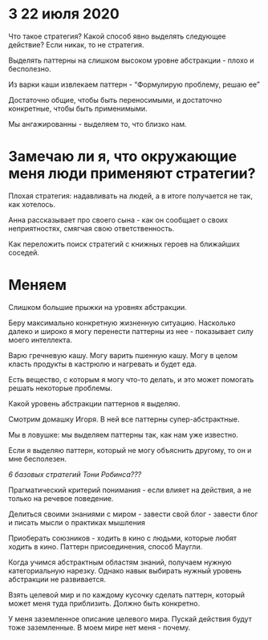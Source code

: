 # 3 22 июля 2020
Что такое стратегия? Какой способ явно выделять следующее действие? Если никак, то не стратегия.

Выделять паттерны на слишком высоком уровне абстракции - плохо и бесполезно.

Из варки каши извлекаем паттерн - “Формулирую проблему, решаю ее”

Достаточно общие, чтобы быть переносимыми, и достаточно конкретные, чтобы быть применимыми.

Мы ангажированны - выделяем то, что близко нам.

Замечаю ли я, что окружающие меня люди применяют стратегии?
===========================================================

Плохая стратегия: надавливать на людей, а в итоге получается не так, как хотелось.

Анна рассказывает про своего сына - как он сообщает о своих неприятностях, смягчая свою ответственность.

Как переложить поиск стратегий с книжных героев на ближайших соседей.

Меняем
======

Слишком большие прыжки на уровнях абстракции.

Беру максимально конкретную жизненную ситуацию. Насколько далеко и широко я могу перенести паттерны из нее - показывает силу моего интеллекта.

Варю гречневую кашу. Могу варить пшенную кашу. Могу в целом класть продукты в кастрюлю и нагревать и будет еда. 

Есть вещество, с которым я могу что-то делать, и это может помогать решать некоторые проблемы.

Какой уровень абстракции паттернов я выделяю.

Смотрим домашку Игоря. В ней все паттерны супер-абстрактные.

Мы в ловушке: мы выделяем паттерны так, как нам уже известно.

Если я выделяю паттерн, который не могу объяснить другому, то он и мне бесполезен.

_6 базовых стратегий Тони Робинса???_

Прагматический критерий понимания - если влияет на действия, а не только на речевое поведение.

Делиться своими знаниями с миром - завести свой блог - завести блог и писать мысли о практиках мышления

Приоберать союзников - ходить в кино с людьми, которые любят ходить в кино. Паттерн присоединения, способ Маугли.

Когда учимся абстрактным областям знаний, получаем нужную категориальную нарезку. Однако навык выбирать нужный уровень абстракции не развивается.

Взять целевой мир и по каждому кусочку сделать паттерн, который может меня туда приблизить. Должно быть конкретно.

У меня заземленное описание целевого мира. Пускай действия будут тоже заземленные. В моем мире нет меня - почему.